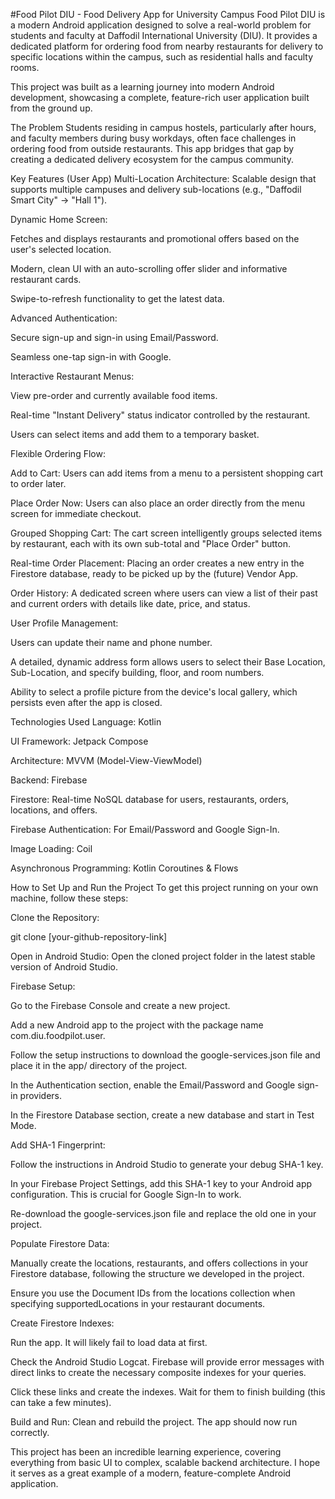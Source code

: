 #Food Pilot DIU - Food Delivery App for University Campus
Food Pilot DIU is a modern Android application designed to solve a real-world problem for students and faculty at Daffodil International University (DIU). It provides a dedicated platform for ordering food from nearby restaurants for delivery to specific locations within the campus, such as residential halls and faculty rooms.

This project was built as a learning journey into modern Android development, showcasing a complete, feature-rich user application built from the ground up.

The Problem
Students residing in campus hostels, particularly after hours, and faculty members during busy workdays, often face challenges in ordering food from outside restaurants. This app bridges that gap by creating a dedicated delivery ecosystem for the campus community.

Key Features (User App)
Multi-Location Architecture: Scalable design that supports multiple campuses and delivery sub-locations (e.g., "Daffodil Smart City" -> "Hall 1").

Dynamic Home Screen:

Fetches and displays restaurants and promotional offers based on the user's selected location.

Modern, clean UI with an auto-scrolling offer slider and informative restaurant cards.

Swipe-to-refresh functionality to get the latest data.

Advanced Authentication:

Secure sign-up and sign-in using Email/Password.

Seamless one-tap sign-in with Google.

Interactive Restaurant Menus:

View pre-order and currently available food items.

Real-time "Instant Delivery" status indicator controlled by the restaurant.

Users can select items and add them to a temporary basket.

Flexible Ordering Flow:

Add to Cart: Users can add items from a menu to a persistent shopping cart to order later.

Place Order Now: Users can also place an order directly from the menu screen for immediate checkout.

Grouped Shopping Cart: The cart screen intelligently groups selected items by restaurant, each with its own sub-total and "Place Order" button.

Real-time Order Placement: Placing an order creates a new entry in the Firestore database, ready to be picked up by the (future) Vendor App.

Order History: A dedicated screen where users can view a list of their past and current orders with details like date, price, and status.

User Profile Management:

Users can update their name and phone number.

A detailed, dynamic address form allows users to select their Base Location, Sub-Location, and specify building, floor, and room numbers.

Ability to select a profile picture from the device's local gallery, which persists even after the app is closed.

Technologies Used
Language: Kotlin

UI Framework: Jetpack Compose

Architecture: MVVM (Model-View-ViewModel)

Backend: Firebase

Firestore: Real-time NoSQL database for users, restaurants, orders, locations, and offers.

Firebase Authentication: For Email/Password and Google Sign-In.

Image Loading: Coil

Asynchronous Programming: Kotlin Coroutines & Flows

How to Set Up and Run the Project
To get this project running on your own machine, follow these steps:

Clone the Repository:

git clone [your-github-repository-link]

Open in Android Studio: Open the cloned project folder in the latest stable version of Android Studio.

Firebase Setup:

Go to the Firebase Console and create a new project.

Add a new Android app to the project with the package name com.diu.foodpilot.user.

Follow the setup instructions to download the google-services.json file and place it in the app/ directory of the project.

In the Authentication section, enable the Email/Password and Google sign-in providers.

In the Firestore Database section, create a new database and start in Test Mode.

Add SHA-1 Fingerprint:

Follow the instructions in Android Studio to generate your debug SHA-1 key.

In your Firebase Project Settings, add this SHA-1 key to your Android app configuration. This is crucial for Google Sign-In to work.

Re-download the google-services.json file and replace the old one in your project.

Populate Firestore Data:

Manually create the locations, restaurants, and offers collections in your Firestore database, following the structure we developed in the project.

Ensure you use the Document IDs from the locations collection when specifying supportedLocations in your restaurant documents.

Create Firestore Indexes:

Run the app. It will likely fail to load data at first.

Check the Android Studio Logcat. Firebase will provide error messages with direct links to create the necessary composite indexes for your queries.

Click these links and create the indexes. Wait for them to finish building (this can take a few minutes).

Build and Run: Clean and rebuild the project. The app should now run correctly.

This project has been an incredible learning experience, covering everything from basic UI to complex, scalable backend architecture. I hope it serves as a great example of a modern, feature-complete Android application.
